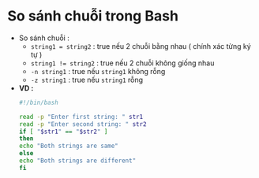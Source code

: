 # So sánh chuỗi trong Bash
- So sánh chuỗi :
    - `string1 = string2` : true nếu 2 chuỗi bằng nhau ( chính xác từng ký tự )
    - `string1 != string2` : true nếu 2 chuỗi không giống nhau
    - `-n string1` : true nếu `string1` không rỗng
    - `-z string1` : true nếu `string1` rỗng
- **VD :**
    ```bash
    #!/bin/bash
    
    read -p "Enter first string: " str1
    read -p "Enter second string: " str2
    if [ "$str1" == "$str2" ]
    then
    echo "Both strings are same"
    else
    echo "Both strings are different"
    fi
    ```